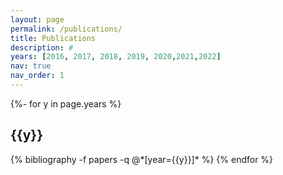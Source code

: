 ```yaml
---
layout: page
permalink: /publications/
title: Publications
description: #
years: [2016, 2017, 2018, 2019, 2020,2021,2022]
nav: true
nav_order: 1
---
```

<!-- _pages/publications.md -->
<div class="publications">

{%- for y in page.years %}
  <h2 class="year">{{y}}</h2>
  {% bibliography -f papers -q @*[year={{y}}]* %}
{% endfor %}

</div>
